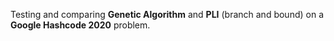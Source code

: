 Testing and comparing **Genetic Algorithm** and **PLI** (branch and bound) on a **Google Hashcode 2020** problem. 

